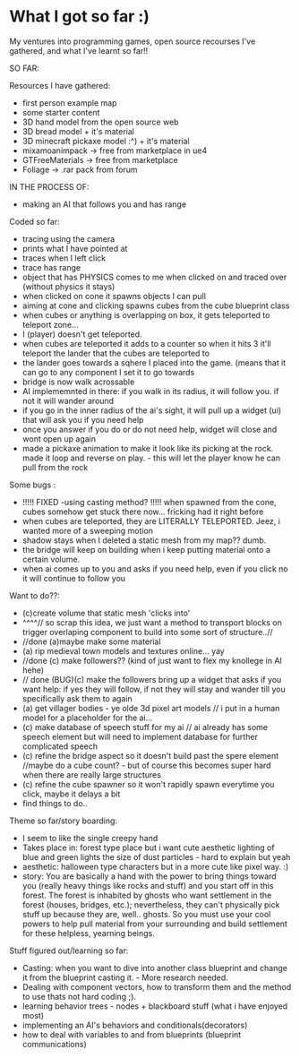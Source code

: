 # What I got so far :)
My ventures into programming games, open source recourses I've gathered, and what I've learnt so far!!


SO FAR:

Resources I have gathered:
- first person example map
- some starter content
- 3D hand model from the open source web 
- 3D bread model + it's material
- 3D minecraft pickaxe model :^) + it's material 
- mixamoanimpack -> free from marketplace in ue4
- GTFreeMaterials -> free from marketplace
- Foliage -> .rar pack from forum

IN THE PROCESS OF:
- making an AI that follows you and has range

Coded so far:
- tracing using the camera
- prints what I have pointed at
- traces when I left click
- trace has range
- object that has PHYSICS comes to me when clicked on and traced over (without physics it stays)
- when clicked on cone it spawns objects I can pull
- aiming at cone and clicking spawns cubes from the cube blueprint class
- when cubes or anything is overlapping on box, it gets teleported to teleport zone...
- I (player) doesn't get teleported.
- when cubes are teleported it adds to a counter so when it hits 3 it'll teleport the lander that the cubes are teleported to
- the lander goes towards a sqhere I placed into the game. (means that it can go to any component I set it to go towards
- bridge is now walk acrossable
- AI implememnted in there: if you walk in its radius, it will follow you. if not it will wander around
- if you go in the inner radius of the ai's sight, it will pull up a widget (ui) that will ask you if you need help
- once you answer if you do or do not need help, widget will close and wont open up again
- made a pickaxe animation to make it look like its picking at the rock. made it loop and reverse on play. - this will let the player know he can pull from the rock

Some bugs :
- !!!!! FIXED -using casting method? !!!!! when spawned from the cone, cubes somehow get stuck there now... fricking had it right before
- when cubes are teleported, they are LITERALLY TELEPORTED. Jeez, i wanted more of a sweeping motion
- shadow stays when I deleted a static mesh from my map?? dumb.
- the bridge will keep on building when i keep putting material onto a certain volume.
- when ai comes up to you and asks if you need help, even if you click no it will continue to follow you

Want to do??:
- (c)create volume that static mesh 'clicks into' 
- ^^^^// so scrap this idea, we just want a method to transport blocks on trigger overlaping component to build into some sort of structure..//
- //done (a)maybe make some material
- (a) rip medieval town models and textures online... yay
- //done (c) make followers?? (kind of just want to flex my knollege in AI hehe)
- // done (BUG)(c) make the followers bring up a widget that asks if you want help: if yes they will follow, if not they will stay and wander till you specifically ask them to again
- (a) get villager bodies - ye olde 3d pixel art models // i put in a human model for a placeholder for the ai...
- (c) make database of speech stuff for my ai // ai already has some speech element but will need to implement database for further complicated speech
- (c) refine the bridge aspect so it doesn't build past the spere element //maybe do a cube count? - but of course this becomes super hard when there are really large structures
- (c) refine the cube spawner so it won't rapidly spawn everytime you click, maybe it delays a bit
- find things to do..

Theme so far/story boarding:
- I seem to like the single creepy hand
- Takes place in: forest type place but i want cute aesthetic lighting of blue and green lights the size of dust particles - hard to explain but yeah
- aesthetic: halloween type characters but in a more cute like pixel way. :)
- story: You are basically a hand with the power to bring things toward you (really heavy things like rocks and stuff) and you start off in this forest. The forest is inhabited by ghosts who want settlement in the forest (houses, bridges, etc.); nevertheless, they can't physically pick stuff up because they are, well.. ghosts. So you must use your cool powers to help pull material from your surrounding and build settlement for these helpless, yearning beings.

Stuff figured out/learning so far:
- Casting: when you want to dive into another class blueprint and change it from the blueprint casting it. - More research needed.
- Dealing with component vectors, how to transform them and the method to use thats not hard coding ;).
- learning behavior trees - nodes + blackboard stuff (what i have enjoyed most)
- implementing an AI's behaviors and conditionals(decorators) 
- how to deal with variables to and from blueprints (blueprint communications)
